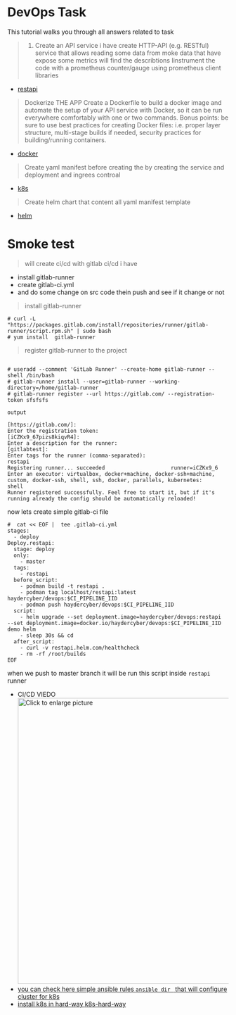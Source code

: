 # DevOps Task 
This tutorial walks you through all answers related to task 

> 1. Create an API service
i have create HTTP-API (e.g. RESTful) service that allows reading some data from moke data that have expose some metrics will find the describtions Iinstrument the code with a prometheus counter/gauge using prometheus
client libraries
* [restapi](api/restapi.md)



> Dockerize THE APP 
 Create a Dockerfile to build a docker image and automate the setup of your API
 service with Docker, so it can be run everywhere comfortably with one or two
 commands. 
 Bonus points:
 be sure to use best practices for creating Docker files: i.e. proper layer
structure, multi-stage builds if needed, security practices for building/running
containers.
* [docker](docker/docker.md)

> Create yaml manifest before creating the by creating the service and deployment and ingrees controal 
* [k8s](k8s/k8s.md)

> Create helm chart that content all yaml manifest template 
* [helm](helm/helm.md)

# Smoke test 
> will create ci/cd with gitlab ci/cd i have 
* install gitlab-runner 
* create gitlab-ci.yml 
* and do some change on src code thein push and see if it change or not 


> install gitlab-runner 
```
# curl -L "https://packages.gitlab.com/install/repositories/runner/gitlab-runner/script.rpm.sh" | sudo bash
# yum install  gitlab-runner
```
> register gitlab-runner to the project 
```

# useradd --comment 'GitLab Runner' --create-home gitlab-runner --shell /bin/bash
# gitlab-runner install --user=gitlab-runner --working-directory=/home/gitlab-runner
# gitlab-runner register --url https://gitlab.com/ --registration-token sfsfsfs
```
``output``
```
[https://gitlab.com/]:
Enter the registration token:
[iCZKx9_67pizs8kiqvR4]:
Enter a description for the runner:
[gitlabtest]:
Enter tags for the runner (comma-separated):
restapi
Registering runner... succeeded                     runner=iCZKx9_6
Enter an executor: virtualbox, docker+machine, docker-ssh+machine, custom, docker-ssh, shell, ssh, docker, parallels, kubernetes:
shell
Runner registered successfully. Feel free to start it, but if it's running already the config should be automatically reloaded!
```
now lets create simple gitlab-ci file 

```
#  cat << EOF |  tee .gitlab-ci.yml 
stages:
  - deploy 
Deploy.restapi: 
  stage: deploy
  only: 
    - master
  tags:
    - restapi
  before_script:
    - podman build -t restapi .
    - podman tag localhost/restapi:latest haydercyber/devops:$CI_PIPELINE_IID
    - podman push haydercyber/devops:$CI_PIPELINE_IID
  script:
    - helm upgrade --set deployment.image=haydercyber/devops:restapi  --set deployment.image=docker.io/haydercyber/devops:$CI_PIPELINE_IID demo helm
    - sleep 30s && cd 
  after_script:
    - curl -v restapi.helm.com/healthcheck
    - rm -rf /root/builds
EOF
```
when we push to master branch it will be run this script inside ``restapi`` runner 


* CI/CD VIEDO
<a href="https://drive.google.com/file/d/163ULWL1GpvD51WVxzLx7G1AiXb_1ZBYB/view?usp=sharing"><img src="https://drive.google.com/file/d/163ULWL1GpvD51WVxzLx7G1AiXb_1ZBYB/view?usp=sharing" style="width: 650px; max-width: 100%; height: auto" title="Click to enlarge picture" />
* you can check here simple ansible rules ``ansible dir `` that will configure cluster for k8s 
* install k8s in hard-way [k8s-hard-way](https://lnkd.in/d5ruPG4R) 

